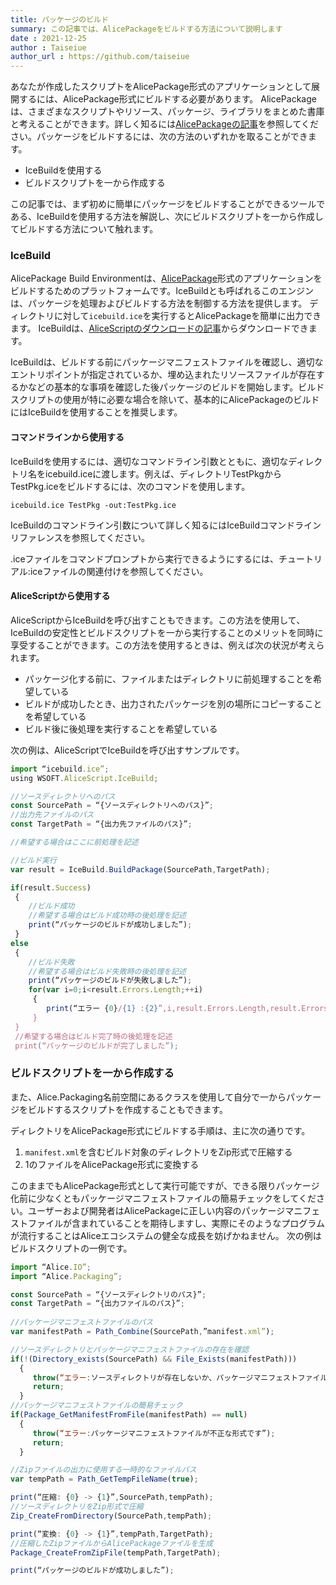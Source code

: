 ```yaml
---
title: パッケージのビルド
summary: この記事では、AlicePackageをビルドする方法について説明します
date : 2021-12-25
author : Taiseiue
author_url : https://github.com/taiseiue
---
```

あなたが作成したスクリプトをAlicePackage形式のアプリケーションとして展開するには、AlicePackage形式にビルドする必要があります。 AlicePackageは、さまざまなスクリプトやリソース、パッケージ、ライブラリをまとめた書庫と考えることができます。詳しく知るには[AlicePackageの記事](./alice-package)を参照してください。パッケージをビルドするには、次の方法のいずれかを取ることができます。

* IceBuildを使用する
* ビルドスクリプトを一から作成する
  
この記事では、まず初めに簡単にパッケージをビルドすることができるツールである、IceBuildを使用する方法を解説し、次にビルドスクリプトを一から作成してビルドする方法について触れます。

### IceBuild
AlicePackage Build Environmentは、[AlicePackage](./alice-package)形式のアプリケーションをビルドするためのプラットフォームです。IceBuildとも呼ばれるこのエンジンは、パッケージを処理およびビルドする方法を制御する方法を提供します。 ディレクトリに対して`icebuild.ice`を実行するとAlicePackageを簡単に出力できます。 IceBuildは、[AliceScriptのダウンロードの記事](./download)からダウンロードできます。

IceBuildは、ビルドする前にパッケージマニフェストファイルを確認し、適切なエントリポイントが指定されているか、埋め込まれたリソースファイルが存在するかなどの基本的な事項を確認した後パッケージのビルドを開始します。ビルドスクリプトの使用が特に必要な場合を除いて、基本的にAlicePackageのビルドにはIceBuildを使用することを推奨します。

#### コマンドラインから使用する
IceBuildを使用するには、適切なコマンドライン引数とともに、適切なディレクトリ名をicebuild.iceに渡します。例えば、ディレクトリTestPkgからTestPkg.iceをビルドするには、次のコマンドを使用します。

```shell title="コマンドライン"
icebuild.ice TestPkg -out:TestPkg.ice
```
IceBuildのコマンドライン引数について詳しく知るにはIceBuildコマンドラインリファレンスを参照してください。

.iceファイルをコマンドプロンプトから実行できるようにするには、チュートリアル:iceファイルの関連付けを参照してください。
#### AliceScriptから使用する
AliceScriptからIceBuildを呼び出すこともできます。この方法を使用して、IceBuildの安定性とビルドスクリプトを一から実行することのメリットを同時に享受することができます。この方法を使用するときは、例えば次の状況が考えられます。

* パッケージ化する前に、ファイルまたはディレクトリに前処理することを希望している
* ビルドが成功したとき、出力されたパッケージを別の場所にコピーすることを希望している
* ビルド後に後処理を実行することを希望している

次の例は、AliceScriptでIceBuildを呼び出すサンプルです。

```js title="main.alice"
import “icebuild.ice”;
using WSOFT.AliceScript.IceBuild;

//ソースディレクトリへのパス
const SourcePath = “{ソースディレクトリへのパス}”;
//出力先ファイルのパス
const TargetPath = “{出力先ファイルのパス}”;

//希望する場合はここに前処理を記述

//ビルド実行
var result = IceBuild.BuildPackage(SourcePath,TargetPath);

if(result.Success)
 {
    //ビルド成功
    //希望する場合はビルド成功時の後処理を記述
    print(“パッケージのビルドが成功しました”);
 }
else
 {
    //ビルド失敗
    //希望する場合はビルド失敗時の後処理を記述
    print(“パッケージのビルドが失敗しました”);
    for(var i=0;i<result.Errors.Length;++i)
     {
        print(“エラー {0}/{1} :{2}”,i,result.Errors.Length,result.Errors[i]);
     }
 }
 //希望する場合はビルド完了時の後処理を記述
 print(“パッケージのビルドが完了しました”);
```
### ビルドスクリプトを一から作成する
また、Alice.Packaging名前空間にあるクラスを使用して自分で一からパッケージをビルドするスクリプトを作成することもできます。

ディレクトリをAlicePackage形式にビルドする手順は、主に次の通りです。

1. `manifest.xml`を含むビルド対象のディレクトリをZip形式で圧縮する
2. 1のファイルをAlicePackage形式に変換する

このままでもAlicePackage形式として実行可能ですが、できる限りパッケージ化前に少なくともパッケージマニフェストファイルの簡易チェックをしてください。ユーザーおよび開発者はAlicePackageに正しい内容のパッケージマニフェストファイルが含まれていることを期待しますし、実際にそのようなプログラムが流行することはAliceエコシステムの健全な成長を妨げかねません。 次の例はビルドスクリプトの一例です。

```js title="build.alice"
import “Alice.IO”;
import “Alice.Packaging”;

const SourcePath = “{ソースディレクトリのパス}”;
const TargetPath = “{出力ファイルのパス}”;
　
//パッケージマニフェストファイルのパス 
var manifestPath = Path_Combine(SourcePath,”manifest.xml”);

//ソースディレクトリとパッケージマニフェストファイルの存在を確認
if(!(Directory_exists(SourcePath) && File_Exists(manifestPath)))
  {
     throw(“エラー:ソースディレクトリが存在しないか、パッケージマニフェストファイルが存在しません”);
     return;
  }
//パッケージマニフェストファイルの簡易チェック
if(Package_GetManifestFromFile(manifestPath) == null)
  {
     throw(“エラー:パッケージマニフェストファイルが不正な形式です”);
     return;
  }

//Zipファイルの出力に使用する一時的なファイルパス
var tempPath = Path_GetTempFileName(true);

print(“圧縮: {0} -> {1}”,SourcePath,tempPath);
//ソースディレクトリをZip形式で圧縮
Zip_CreateFromDirectory(SourcePath,tempPath);

print(“変換: {0} -> {1}”,tempPath,TargetPath);
//圧縮したZipファイルからAlicePackageファイルを生成
Package_CreateFromZipFile(tempPath,TargetPath);

print(“パッケージのビルドが成功しました”);
```